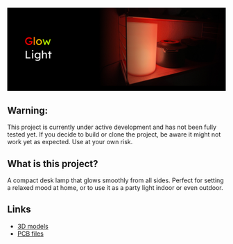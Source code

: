 ![GlowLight](readme/header.jpg)

## Warning:

This project is currently under active development and has not been fully tested yet. If you decide to build or clone the project, be aware it might not work yet as expected. Use at your own risk.

## What is this project?

A compact desk lamp that glows smoothly from all sides. Perfect for setting a relaxed mood at home, or to use it as a party light indoor or even outdoor.

## Links

- [3D models](https://grabcad.com/library/glowlight-1)
- [PCB files](https://github.com/glowingkitty/GlowTower/tree/main/GlowTowerPCB)